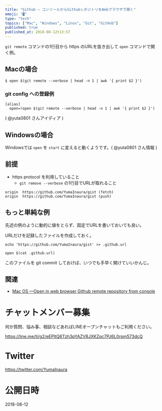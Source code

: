 ```yaml
---
title: "Github — コンソールからGithubレポジトリをWebブラウザで開く"
emoji: "🖥"
type: "tech"
topics: ["Mac", "Windows", "Linux", "Git", "GitHub"]
published: true
published_at: 2018-08-12t13:57
---
```


`git remote` コマンドの1行目から https のURLを抜き出して `open` コマンドで開く例。


## Macの場合

```
$ open $(git remote --verbose | head -n 1 | awk '{ print $2 }')
```

### git config への登録例

```
[alias]
  open=!open $(git remote --verbose | head -n 1 | awk '{ print $2 }')
```

( @yuta0801 さんアイディア ) 

## Windowsの場合

Windowsでは `open` を `start` に変えると動くようです。( @yuta0801 さん情報 ) 


## 前提

- https protocol を利用していること
  - `git remove --verbose` の1行目でURLが取れること

```
origin	https://github.com/YumaInaura/gist (fetch)
origin	https://github.com/YumaInaura/gist (push)
```

## もっと単純な例

先述の例のように動的に値をとらず、固定でURLを書いておいても良い。

URLだけを記録したファイルを作成しておく。

```
echo 'https://github.com/YumaInaura/gist' >> .github.url
```

```
open $(cat .github.url)
```

このファイルを git commit しておけば、いつでも手早く開けていいかんじ。

## 関連

- [Mac OS —Open in web browser Github remote repository from console](https://gist.github.com/YumaInaura/a302e564eb4ceb2cfdfcd0bc077ecb5c)








<!-- Update From Qiita API -->

# チャットメンバー募集


何か質問、悩み事、相談などあればLINEオープンチャットもご利用ください。

https://line.me/ti/g2/eEPltQ6Tzh3pYAZV8JXKZqc7PJ6L0rpm573dcQ





# Twitter


https://twitter.com/YumaInaura


<!-- Update From Qiita API -->



# 公開日時

2018-08-12
